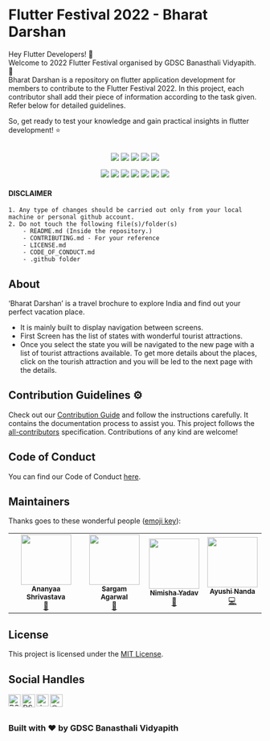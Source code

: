 # Flutter Festival 2022 - Bharat Darshan
Hey Flutter Developers! 👋 <br />
Welcome to 2022 Flutter Festival organised by GDSC Banasthali Vidyapith. 🥳 <br />
Bharat Darshan is a repository on flutter application development for members to contribute to the  Flutter Festival 2022. In this project, each contributor shall add their piece of information according to the task given. Refer below for detailed guidelines. <br />

So, get ready to test your knowledge and gain practical insights in flutter development! ⭐

<div align="center">
<br>
<a href="https://github.com/DSC-Banasthali-Vidyapith/Bharat-Darshan"><img src="https://badges.frapsoft.com/os/v1/open-source.svg?v=103"></a>
<a href="https://github.com/DSC-Banasthali-Vidyapith/Bharat-Darshan"><img src="https://img.shields.io/badge/Built%20by-developers%20%3C%2F%3E-0059b3"></a>
<a href="https://github.com/DSC-Banasthali-Vidyapith/Bharat-Darshan"><img src="https://img.shields.io/static/v1.svg?label=Contributions&message=Welcome&color=yellow"></a>
<a href="https://github.com/DSC-Banasthali-Vidyapith/"><img src="https://img.shields.io/badge/Maintained%3F-yes-brightgreen.svg?v=103"></a>
<a href="https://github.com/DSC-Banasthali-Vidyapith/Bharat-Darshan/blob/main/LICENSE"><img src="https://img.shields.io/badge/license-MIT-blue.svg?v=103"></a>

<a href="https://github.com/DSC-Banasthali-Vidyapith/Bharat-Darshan/graphs/contributors"><img src="https://img.shields.io/github/contributors/DSC-Banasthali-Vidyapith/Bharat-Darshan?color=brightgreen"></a>
<a href="https://github.com/DSC-Banasthali-Vidyapith/Bharat-Darshan/stargazers"><img src="https://img.shields.io/github/stars/DSC-Banasthali-Vidyapith/Bharat-Darshan?color=0059b3"></a>
<a href="https://github.com/DSC-Banasthali-Vidyapith/Bharat-Darshan/network/members"><img src="https://img.shields.io/github/forks/DSC-Banasthali-Vidyapith/Bharat-Darshan?color=yellow"></a>
<a href="https://github.com/DSC-Banasthali-Vidyapith/Bharat-Darshan/issues"><img src="https://img.shields.io/github/issues/DSC-Banasthali-Vidyapith/Bharat-Darshan?color=0059b3"></a>
<a href="https://github.com/DSC-Banasthali-Vidyapith/Bharat-Darshan/issues?q=is%3Aissue+is%3Aclosed"><img src="https://img.shields.io/github/issues-closed-raw/DSC-Banasthali-Vidyapith/Bharat-Darshan?color=yellow"></a>
<a href="https://github.com/DSC-Banasthali-Vidyapith/Bharat-Darshan/pulls"><img src="https://img.shields.io/github/issues-pr/DSC-Banasthali-Vidyapith/Bharat-Darshan?color=brightgreen"></a>
<a href="https://github.com/DSC-Banasthali-Vidyapith/Bharat-Darshan/pulls?q=is%3Apr+is%3Aclosed"><img src="https://img.shields.io/github/issues-pr-closed-raw/DSC-Banasthali-Vidyapith/Bharat-Darshan?color=0059b3"></a> 
</div>

#### DISCLAIMER

    1. Any type of changes should be carried out only from your local machine or personal github account. 
    2. Do not touch the following file(s)/folder(s) 
        - README.md (Inside the repository.) 
        - CONTRIBUTING.md - For your reference 
        - LICENSE.md
        - CODE_OF_CONDUCT.md
        - .github folder
## About
‘Bharat Darshan’ is a travel brochure to explore India and find out your perfect vacation place.
- It is mainly built to display navigation between screens.  
- First Screen has the list of states with wonderful tourist attractions.
- Once you select the state you will be navigated to the new page with a list of tourist attractions available.
To get more details about the places, click on the tourish attraction and you will be led to the next page with the details.

## Contribution Guidelines :gear:

Check out our [Contribution Guide](https://github.com/DSC-Banasthali-Vidyapith/Bharat-Darshan/blob/main/CONTRIBUTING.md) and follow the instructions carefully. It contains the documentation process to assist you. This project follows the [all-contributors](https://github.com/all-contributors/all-contributors) specification. Contributions of any kind are welcome!

## Code of Conduct
You can find our Code of Conduct [here](https://github.com/DSC-Banasthali-Vidyapith/Bharat-Darshan/blob/main/CODE_OF_CONDUCT.md).

<!-- CONTRIBUTORS -->

## Maintainers
Thanks goes to these wonderful people
([emoji key](https://allcontributors.org/docs/en/emoji-key)):

<!-- ALL-CONTRIBUTORS-LIST:START - Do not remove or modify this section -->
<!-- prettier-ignore-start -->
<!-- markdownlint-disable -->
<table>
  <tr>
    <td align="center"><a href="https://github.com/Ananyaas"><img src="https://avatars.githubusercontent.com/u/45946392?v=4" width="100px;" alt=""/><br /><sub><b>Ananyaa Shrivastava</b></sub></a><br /><a href="https://github.com/DSC-Banasthali-Vidyapith/Bharat-Darshan/commits?author=Ananyaas" title="Maintenance">🚧</a></td>
    <td align="center"><a href="https://github.com/Sargam-Agarwal"><img src="https://avatars.githubusercontent.com/u/72149858?v=4" width="100px;" alt=""/><br /><sub><b>Sargam Agarwal</b></sub></a><br /><a href="https://github.com/DSC-Banasthali-Vidyapith/Bharat-Darshan/commits?author=Sargam-Agarwal" title="Project Management">📆</a></td>
    <td align="center"><a href="https://github.com/nimisha-yadav"><img src="https://avatars.githubusercontent.com/u/73909578?v=4" width="100px;" alt=""/><br /><sub><b>Nimisha Yadav</b></sub></a><br /><a href="https://github.com/DSC-Banasthali-Vidyapith/Bharat-Darshan/commits?author=nimisha-yadav" title="Maintenance">🚧</a></td>
    <td align="center"><a href="https://github.com/Ayushinanda"><img src="https://avatars.githubusercontent.com/u/85018225?v=4" width="100px;" alt=""/><br /><sub><b>Ayushi Nanda</b></sub></a><br /><a href="https://github.com/DSC-Banasthali-Vidyapith/Bharat-Darshan/commits?author=Ayushinanda" title="Code">💻</a></td>


  </tr>
</table
<!-- markdownlint-enable -->
<!-- prettier-ignore-end -->

<!-- ALL-CONTRIBUTORS-LIST:END -->
  

## License

This project is licensed under the [MIT License](https://choosealicense.com/licenses/mit/).

  ## Social Handles

<a href="https://www.linkedin.com/company/dsc-banasthali-vidyapith/">
    <img align="left" alt="DSC-Banasthali Vidyapith | Linkedin" width="24px" src="https://github.com/TheDudeThatCode/TheDudeThatCode/blob/master/Assets/Linkedin.svg" />
  </a>
   <a href="https://twitter.com/DSC_Banasthali">
    <img align="left" alt="DSC-Banasthali | Twitter" width="26px" src="https://github.com/TheDudeThatCode/TheDudeThatCode/blob/master/Assets/Twitter.svg" />
</a> 
  <a href="https://www.instagram.com/dsc_banasthalividyapith/">
    <img align="left" alt="dscbanasthalividyapith | Instagram" width="24px" src="https://github.com/TheDudeThatCode/TheDudeThatCode/blob/master/Assets/Instagram.svg" />
  </a><a href="https://dscbanasthalividyapith.medium.com/" target="blank"><img align="left" src="https://cdn.jsdelivr.net/npm/simple-icons@3.0.1/icons/medium.svg" alt="@dscbanasthalividyapith" height="25" width="25" /></a> 

<br>
<br>

### Built with ❤️ by GDSC Banasthali Vidyapith

